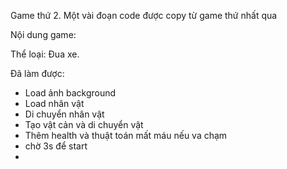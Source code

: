 Game thứ 2.
Một vài đoạn code được copy từ game thứ nhất qua

Nội dung game:

Thể loại: Đua xe.

Đã làm được:
- Load ảnh background
- Load nhân vật
- Di chuyển nhân vật
- Tạo vật cản và di chuyển vật
- Thêm health và thuật toán mất máu nếu va chạm
- chờ 3s để start
- 